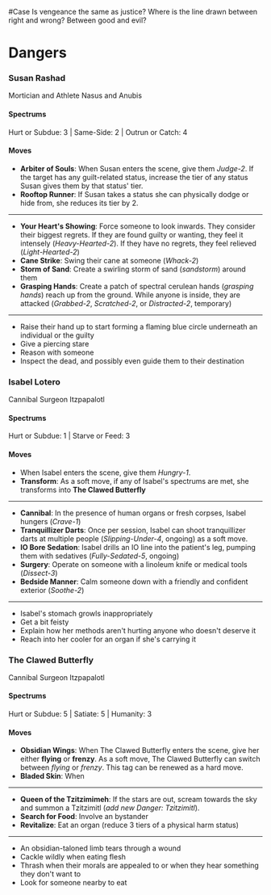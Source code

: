#Case Is vengeance the same as justice? Where is the line drawn between right and wrong? Between good and evil?

# Dangers
### Susan Rashad
Mortician and Athlete
Nasus and Anubis
#### Spectrums
Hurt or Subdue: 3 | Same-Side: 2 | Outrun or Catch: 4
#### Moves
- **Arbiter of Souls**: When Susan enters the scene, give them *Judge-2*. If the target has any guilt-related status, increase the tier of any status Susan gives them by that status' tier.
- **Rooftop Runner**: If Susan takes a status she can physically dodge or hide from, she reduces its tier by 2.
- ---
- **Your Heart's Showing**: Force someone to look inwards. They consider their biggest regrets. If they are found guilty or wanting, they feel it intensely (*Heavy-Hearted-2*). If they have no regrets, they feel relieved (*Light-Hearted-2*)
- **Cane Strike**: Swing their cane at someone (*Whack-2*)
- **Storm of Sand**: Create a swirling storm of sand (*sandstorm*) around them
- **Grasping Hands**: Create a patch of spectral cerulean hands (*grasping hands*) reach up from the ground. While anyone is inside, they are attacked (*Grabbed-2*, *Scratched-2*, or *Distracted-2*, temporary)
- ---
- Raise their hand up to start forming a flaming blue circle underneath an individual or the guilty
- Give a piercing stare
- Reason with someone
- Inspect the dead, and possibly even guide them to their destination

### Isabel Lotero
Cannibal Surgeon
Itzpapalotl
#### Spectrums
Hurt or Subdue: 1 | Starve or Feed: 3 
#### Moves
- When Isabel enters the scene, give them *Hungry-1*.
- **Transform**: As a soft move, if any of Isabel's spectrums are met, she transforms into **The Clawed Butterfly**
- ---
- **Cannibal**: In the presence of human organs or fresh corpses, Isabel hungers (*Crave-1*)
- **Tranquillizer Darts**: Once per session, Isabel can shoot tranquillizer darts at multiple people (*Slipping-Under-4*, ongoing) as a soft move.
- **IO Bore Sedation**: Isabel drills an IO line into the patient's leg, pumping them with sedatives (*Fully-Sedated-5*, ongoing)
- **Surgery**: Operate on someone with a linoleum knife or medical tools (*Dissect-3*)
- **Bedside Manner**: Calm someone down with a friendly and confident exterior (*Soothe-2*)
- ---
- Isabel's stomach growls inappropriately
- Get a bit feisty
- Explain how her methods aren't hurting anyone who doesn't deserve it
- Reach into her cooler for an organ if she's carrying it

### The Clawed Butterfly
Cannibal Surgeon
Itzpapalotl
#### Spectrums
Hurt or Subdue: 5 | Satiate: 5 | Humanity: 3

#### Moves
- **Obsidian Wings**: When The Clawed Butterfly enters the scene, give her either **flying** or **frenzy**. As a soft move, The Clawed Butterfly can switch between *flying* or *frenzy*. This tag can be renewed as a hard move.
- **Bladed Skin**: When 
- ---
- **Queen of the Tzitzimimeh**: If the stars are out, scream towards the sky and summon a Tzitzimitl (*add new Danger: Tzitzimitl*).
- **Search for Food**: Involve an bystander
- **Revitalize**: Eat an organ (reduce 3 tiers of a physical harm status)
---
- An obsidian-taloned limb tears through a wound
- Cackle wildly when eating flesh
- Thrash when their morals are appealed to or when they hear something they don't want to
- Look for someone nearby to eat